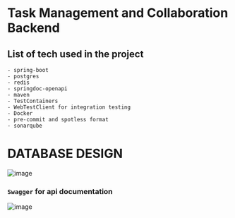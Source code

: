 # Task Management and Collaboration Backend

## List of tech used in the project

    - spring-boot
    - postgres
    - redis
    - springdoc-openapi
    - maven
    - TestContainers
    - WebTestClient for integration testing
    - Docker
    - pre-commit and spotless format
    - sonarqube

# DATABASE DESIGN

![image](https://drive.google.com/uc?export=view&id=1koT5_YY6FNQ02mIB66H7kXRCa72-WB4w)

### `Swagger` for api documentation

![image](https://drive.google.com/uc?export=view&id=1yH5tZPPhkDNaBioE5ZWQaVIFc3QJxLCl)